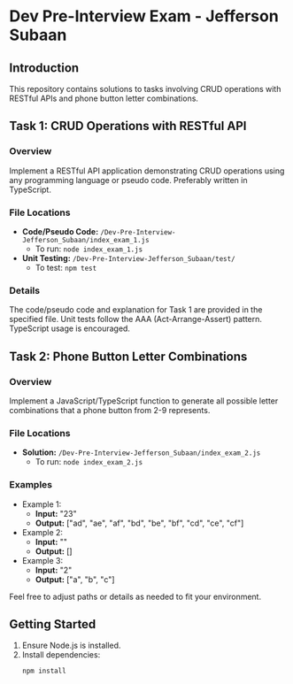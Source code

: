 # Dev Pre-Interview Exam - Jefferson Subaan

## Introduction
This repository contains solutions to tasks involving CRUD operations with RESTful APIs and phone button letter combinations.

## Task 1: CRUD Operations with RESTful API
### Overview
Implement a RESTful API application demonstrating CRUD operations using any programming language or pseudo code. Preferably written in TypeScript.

### File Locations
- **Code/Pseudo Code:** `/Dev-Pre-Interview-Jefferson_Subaan/index_exam_1.js`
  - To run: `node index_exam_1.js`
- **Unit Testing:** `/Dev-Pre-Interview-Jefferson_Subaan/test/`
  - To test: `npm test`

### Details
The code/pseudo code and explanation for Task 1 are provided in the specified file. Unit tests follow the AAA (Act-Arrange-Assert) pattern. TypeScript usage is encouraged.

## Task 2: Phone Button Letter Combinations
### Overview
Implement a JavaScript/TypeScript function to generate all possible letter combinations that a phone button from 2-9 represents.

### File Locations
- **Solution:** `/Dev-Pre-Interview-Jefferson_Subaan/index_exam_2.js`
  - To run: `node index_exam_2.js`

### Examples
- Example 1:
  - **Input:** "23"
  - **Output:** ["ad", "ae", "af", "bd", "be", "bf", "cd", "ce", "cf"]
- Example 2:
  - **Input:** ""
  - **Output:** []
- Example 3:
  - **Input:** "2"
  - **Output:** ["a", "b", "c"]

Feel free to adjust paths or details as needed to fit your environment.

## Getting Started
1. Ensure Node.js is installed.
2. Install dependencies:
   ```bash
   npm install
